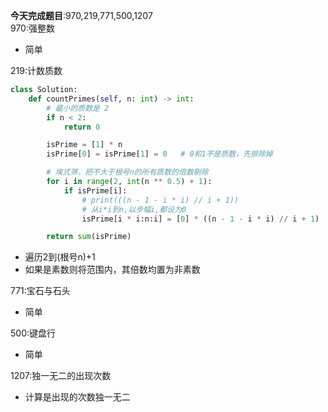 **今天完成题目**:970,219,771,500,1207   
970:强整数
- 简单 

219:计数质数
``` python
class Solution:
    def countPrimes(self, n: int) -> int:
        # 最小的质数是 2
        if n < 2:
            return 0

        isPrime = [1] * n
        isPrime[0] = isPrime[1] = 0   # 0和1不是质数，先排除掉

        # 埃式筛，把不大于根号n的所有质数的倍数剔除
        for i in range(2, int(n ** 0.5) + 1):
            if isPrime[i]:
                # print(((n - 1 - i * i) // i + 1))
                # 从i*i到n,以步幅i,都设为0
                isPrime[i * i:n:i] = [0] * ((n - 1 - i * i) // i + 1)

        return sum(isPrime)
```
- 遍历2到(根号n)+1
- 如果是素数则将范围内，其倍数均置为非素数

771:宝石与石头
- 简单

500:键盘行
- 简单

1207:独一无二的出现次数
- 计算是出现的次数独一无二